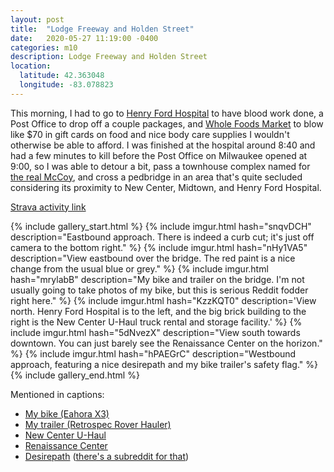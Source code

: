 ```yaml
---
layout: post
title:  "Lodge Freeway and Holden Street"
date:   2020-05-27 11:19:00 -0400
categories: m10
description: Lodge Freeway and Holden Street
location:
  latitude: 42.363048
  longitude: -83.078823
---
```


This morning, I had to go to [Henry Ford Hospital](https://www.henryford.com/locations/henry-ford-hospital)
to have blood work done, a Post Office to drop off a couple packages, and 
[Whole Foods Market](https://www.wholefoodsmarket.com/stores/detroit) to blow 
like $70 in gift cards on food and nice body care supplies I wouldn't otherwise be 
able to afford. I was finished at the hospital around 8:40 and had a few minutes 
to kill before the Post Office on Milwaukee opened at 9:00, so I was able to 
detour a bit, pass a townhouse complex named for [the real McCoy](https://en.wikipedia.org/wiki/Elijah_McCoy), 
and cross a pedbridge in an area that's quite secluded considering 
its proximity to New Center, Midtown, and Henry Ford Hospital.

[Strava activity link](https://www.strava.com/activities/3519842508)

{% include gallery_start.html %}
{% include imgur.html 
  hash="snqvDCH" 
  description="Eastbound approach. There is indeed a curb cut; it's just off camera to the bottom right." %}
{% include imgur.html 
  hash="nHy1VA5" 
  description="View eastbound over the bridge. The red paint is a nice change from the usual blue or grey." %}
{% include imgur.html
  hash="mrylabB"
  description="My bike and trailer on the bridge. I'm not usually going to take photos of my bike, but this is serious Reddit fodder right here." %}
{% include imgur.html 
  hash="KzzKQT0"
  description='View north. Henry Ford Hospital is to the left, and the big brick building to the right is the New Center U-Haul truck rental and storage facility.' %}
{% include imgur.html 
  hash="5dNvezX" 
  description="View south towards downtown. You can just barely see the Renaissance Center on the horizon." %}
{% include imgur.html 
  hash="hPAEGrC" 
  description="Westbound approach, featuring a nice desirepath and my bike trailer's safety flag." %}
{% include gallery_end.html %}

<!-- fold -->

Mentioned in captions:

 * [My bike (Eahora X3)](https://www.eahoraebike.com/collections/eahora-folding-ebike/products/eahora-x3-e-pas-ebike)
 * [My trailer (Retrospec Rover Hauler)](https://retrospec.com/products/rover-hauler-cargo-foldable-bike-trailer)
 * [New Center U-Haul](https://www.uhaul.com/Locations/Truck-Rentals-near-Detroit-MI-48202/754024/)
 * [Renaissance Center](https://gmrencen.com/)
 * [Desirepath](https://en.wikipedia.org/wiki/Desire_path) ([there's a subreddit for that](https://www.reddit.com/r/DesirePath/))
